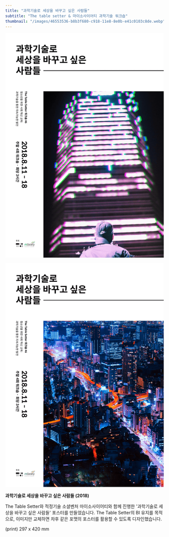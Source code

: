 ```yaml
---
title: "과학기술로 세상을 바꾸고 싶은 사람들"
subtitle: "The table setter & 마이소사이어티 과학기술 워크숍"
thumbnail: "/images/46553536-b8b3f680-c918-11e8-8e0b-e41c0103c8de.webp"
---
```


![과학 기술로 세상을 바꾸고 싶은 사람들 포스터. 모자를 쓴 사람이 높은 빌딩을 올려다보는 뒷모습 사진. 2018년 8월 11일부터 18일까지. 주말 4회 워크숍, 회당 3시간.](/images/46553536-b8b3f680-c918-11e8-8e0b-e41c0103c8de.webp)

![과학 기술로 세상을 바꾸고 싶은 사람들 포스터. 도시 야경 사진. 2018년 8월 11일부터 18일까지. 주말 4회 워크숍, 회당 3시간.](/images/46553537-b8b3f680-c918-11e8-92c4-1eb1479a4a15.webp)

**과학기술로 세상을 바꾸고 싶은 사람들 (2018)**

The Table Setter와 적정기술 소셜벤처 마이소사이어티와 함께 진행한 '과학기술로 세상을 바꾸고 싶은 사람들' 포스터를 만들었습니다. The Table Setter의 BI 유지를 목적으로, 이미지만 교체하면 차후 같은 포맷의 포스터를 활용할 수 있도록 디자인했습니다.

(print) 297 x 420 mm
